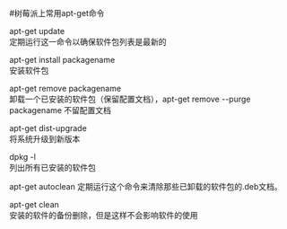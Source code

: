 #树莓派上常用apt-get命令

apt-get update  
定期运行这一命令以确保软件包列表是最新的  

apt-get install packagename   
安装软件包   

apt-get remove packagename  
卸载一个已安装的软件包（保留配置文档），apt-get remove --purge packagename 不留配置文档

apt-get dist-upgrade  
将系统升级到新版本  

dpkg -l  
列出所有已安装的软件包

apt-get autoclean
定期运行这个命令来清除那些已卸载的软件包的.deb文档。

apt-get clean  
安装的软件的备份删除，但是这样不会影响软件的使用  





